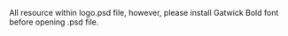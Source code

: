 All resource within logo.psd file, however, please install Gatwick Bold font before opening .psd file.